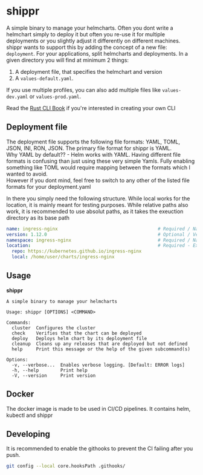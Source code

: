 # shippr
A simple binary to manage your helmcharts.
Often you dont write a helmchart simply to deploy it but often you re-use it for multiple deployments or you slightly adjust it differently on different machines. shippr wants to support this by adding the concept of a new file: `deployment`. For your applications, split helmcharts and deployments. In a given directory you will find at minimum 2 things:
1. A deployment file, that specifies the helmchart and version
2. A `values-default.yaml`.

If you use multiple profiles, you can also add multiple files like `values-dev.yaml` or `values-prod.yaml`.

Read the [Rust CLI Book](https://rust-cli.github.io/book/index.html) if you're interested in creating your own CLI

## Deployment file
The deployment file supports the following file formats: YAML, TOML, JSON, INI, RON, JSON. The primary file format for shippr is YAML. \
Why YAML by default?? - Helm works with YAML. Having different file formats is confusing than just using these very simple Yamls. Fully enabling something like TOML would require mapping between the formats which I wanted to avoid. \
However if you dont mind, feel free to switch to any other of the listed file formats for your deployment.yaml

In there you simply need the following structure. While local works for the location, it is mainly meant for testing purposes. While relative paths also work, it is recommended to use absolut paths, as it takes the exeuction directory as its base path
```yaml
name: ingress-nginx                                     # Required / Name under which the Chart is being released
version: 1.12.0                                         # Optional / Version of the Chart
namespace: ingress-nginx                                # Required / Namespace in which the Chart is being released
location:                                               # Required - Exactly one / Location where to find the Chart
  repo: https://kubernetes.github.io/ingress-nginx
  local: /home/user/charts/ingress-nginx
```

## Usage
**shippr**
```
A simple binary to manage your helmcharts

Usage: shippr [OPTIONS] <COMMAND>

Commands:
  cluster  Configures the cluster
  check    Verifies that the chart can be deployed
  deploy   Deploys helm chart by its deployment file
  cleanup  Cleans up any releases that are deployed but not defined
  help     Print this message or the help of the given subcommand(s)

Options:
  -v, --verbose...  Enables verbose logging. [Default: ERROR logs]
  -h, --help        Print help
  -V, --version     Print version
```

## Docker
The docker image is made to be used in CI/CD pipelines. It contains helm, kubectl and shippr

## Developing
It is recommended to enable the githooks to prevent the CI failing after you push.
```bash
git config --local core.hooksPath .githooks/
```
